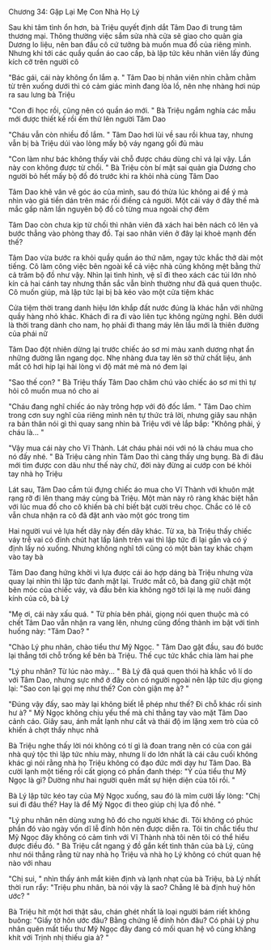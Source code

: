 




Chương 34: Gặp Lại Mẹ Con Nhà Họ Lý

Sau khi tâm tình ổn hơn, bà Triệu quyết định dắt Tâm Dao đi trung tâm thương mại. Thông thường việc sắm sửa nhà cửa sẽ giao cho quản gia Dương lo liệu, nên ban đầu cô cứ tưởng bà muốn mua đồ của riêng mình. Nhưng khi tới các quầy quần áo cao cấp, bà lập tức kêu nhân viên lấy đúng kích cỡ trên người cô

"Bác gái, cái này không ổn lắm ạ. " Tâm Dao bị nhân viên nhìn chằm chằm từ trên xuống dưới thì có cảm giác mình đang lõa lồ, nên nhẹ nhàng hơi núp ra sau lưng bà Triệu

"Con đi học rồi, cũng nên có quần áo mới. " Bà Triệu ngắm nghía các mẫu mới được thiết kế rồi ếm thử lên người Tâm Dao

"Cháu vẫn còn nhiều đồ lắm. " Tâm Dao hơi lùi về sau rồi khua tay, nhưng vẫn bị bà Triệu dúi vào lòng mấy bộ váy ngang gối đủ màu

"Con làm như bác không thấy vài chỗ được cháu dùng chỉ vá lại vậy. Lần này con không được từ chối. " Bà Triệu còn bí mật sai quản gia Dương cho người bỏ hết mấy bộ đồ đó trước khi ra khỏi nhà cùng Tâm Dao

Tâm Dao khẽ vân vê góc áo của mình, sau đó thừa lúc không ai để ý mà nhìn vào giá tiền dán trên mác rồi điếng cả người. Một cái váy ở đây thế mà mắc gấp năm lần nguyên bộ đồ cô từng mua ngoài chợ đêm

Tâm Dao còn chưa kịp từ chối thì nhân viên đã xách hai bên nách cô lên và bước thẳng vào phòng thay đồ. Tại sao nhân viên ở đây lại khoẻ mạnh đến thế?


Tâm Dao vừa bước ra khỏi quầy quần áo thứ năm, ngay tức khắc thở dài một tiếng. Cô làm công việc bên ngoài kể cả việc nhà cũng không mệt bằng thử cả trăm bộ đồ như vậy. Nhìn lại tình hình, vệ sĩ đi theo xách các túi lớn nhỏ kín cả hai cánh tay nhưng thần sắc vẫn bình thường như đã quá quen thuộc. Cô muốn giúp, mà lập tức lại bị bà kéo vào một cửa tiệm khác

Cửa tiệm thời trang danh hiệu lớn khắp đất nước đúng là khác hẳn với những quầy hàng nhỏ khác. Khách đi ra đi vào liên tục không ngừng nghỉ. Bên dưới là thời trang dành cho nam, họ phải đi thang máy lên lầu mới là thiên đường của phái nữ

Tâm Dao đột nhiên dừng lại trước chiếc áo sơ mi màu xanh dương nhạt ẩn những đường lằn ngang dọc. Nhẹ nhàng đưa tay lên sờ thử chất liệu, ánh mắt cô hơi híp lại hài lòng vì độ mát mẻ mà nó đem lại

"Sao thế con? " Bà Triệu thấy Tâm Dao chăm chú vào chiếc áo sơ mi thì tự hỏi cô muốn mua nó cho ai

"Cháu đang nghĩ chiếc áo này trông hợp với đô đốc lắm. " Tâm Dao chìm trong cơn suy nghĩ của riêng mình nên tự thức trả lời, nhưng giây sau nhận ra bản thân nói gì thì quay sang nhìn bà Triệu với vẻ lắp bắp: "Không phải, ý cháu là... "


"Vậy mua cái này cho Vĩ Thành. Lát cháu phải nói với nó là cháu mua cho nó đấy nhé. " Bà Triệu càng nhìn Tâm Dao thì càng thấy ưng bụng. Bà đi đâu mới tìm được con dâu như thế này chứ, đời này đừng ai cướp con bé khỏi tay nhà họ Triệu

Lát sau, Tâm Dao cầm túi đựng chiếc áo mua cho Vĩ Thành với khuôn mặt rạng rỡ đi lên thang máy cùng bà Triệu. Một màn này rõ ràng khác biệt hẳn với lúc mua đồ cho cô khiến bà chỉ biết bật cười trêu chọc. Chắc có lẽ cô vẫn chưa nhận ra cô đã đặt anh vào một góc trong tim

Hai người vui vẻ lựa hết dãy này đến dãy khác. Từ xa, bà Triệu thấy chiếc váy trễ vai có đính chút hạt lấp lánh trên vai thì lập tức đi lại gần và có ý định lấy nó xuống. Nhưng không nghĩ tới cũng có một bàn tay khác chạm vào tay bà

Tâm Dao đang hứng khởi vì lựa được cái áo hợp dáng bà Triệu nhưng vừa quay lại nhìn thì lập tức đanh mặt lại. Trước mắt cô, bà đang giữ chặt một bên móc của chiếc váy, và đầu bên kia không ngờ tới lại là mẹ nuôi đáng kính của cô, bà Lý

"Mẹ ơi, cái này xấu quá. " Từ phía bên phải, giọng nói quen thuộc mà có chết Tâm Dao vẫn nhận ra vang lên, nhưng cũng đồng thành im bật với tình huống này: "Tâm Dao? "

"Chào Lý phu nhân, chào tiểu thư Mỹ Ngọc. " Tâm Dao gật đầu, sau đó bước lại thẳng tới chỗ trống kế bên bà Triệu. Thế cục tức khắc chia làm hai phe

"Lý phu nhân? Từ lúc nào mày... " Bà Lý đã quá quen thói hà khắc vô lí do với Tâm Dao, nhưng sực nhớ ở đây còn có người ngoài nên lập tức dịu giọng lại: "Sao con lại gọi mẹ như thế? Con còn giận mẹ à? "

"Đúng vậy đấy, sao mày lại không biết lễ phép như thế? Đi chỗ khác rồi sinh hư à? " Mỹ Ngọc không chịu yếu thế mà chỉ thẳng tay vào mặt Tâm Dao cảnh cáo. Giây sau, ánh mắt lạnh như cắt và thái độ im lặng xem trò của cô khiến ả chợt thấy nhục nhã

Bà Triệu nghe thấy lời nói không có tí gì là đoan trang nên có của con gái nhà quý tộc thì lập tức nhíu mày, nhưng lí do lớn nhất là cái câu cuối không khác gì nói rằng nhà họ Triệu không có đạo đức mới dạy hư Tâm Dao. Bà cười lạnh một tiếng rồi cất giọng có phần đanh thép: "Ý của tiểu thư Mỹ Ngọc là gì? Dường như hai người quên mất sự hiện diện của tôi rồi. "

Bà Lý lập tức kéo tay của Mỹ Ngọc xuống, sau đó là mỉm cười lấy lòng: "Chị sui đi đâu thế? Hay là để Mỹ Ngọc đi theo giúp chị lựa đồ nhé. "

"Lý phu nhân nên dùng xưng hô đó cho người khác đi. Tôi không có phúc phần đó vào ngày vốn dĩ lễ đính hôn nên được diễn ra. Tôi tin chắc tiểu thư Mỹ Ngọc đây không có cảm tình với Vĩ Thành nhà tôi nên tôi có thể hiểu được điều đó. " Bà Triệu cắt ngang ý đồ gắn kết tình thân của bà Lý, cũng như nói thẳng rằng từ nay nhà họ Triệu và nhà họ Lý không có chút quan hệ nào với nhau

"Chị sui, " nhìn thấy ánh mắt kiên định và lạnh nhạt của bà Triệu, bà Lý nhất thời run rẩy: "Triệu phu nhân, bà nói vậy là sao? Chẳng lẽ bà định huỷ hôn ước? "

Bà Triệu hít một hơi thật sâu, chán ghét nhất là loại người bám riết không buông: "Giấy tờ hôn ước đâu? Bằng chứng lễ đính hôn đâu? Có phải Lý phu nhân quên mất tiểu thư Mỹ Ngọc đây đang có mối quan hệ vô cùng khăng khít với Trịnh nhị thiếu gia à? "




